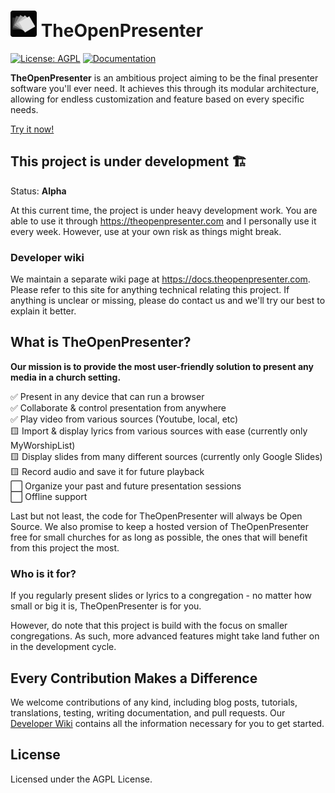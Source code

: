 # <img src="./public/logo_dark.png" width=42 /> TheOpenPresenter

[![License: AGPL](https://img.shields.io/badge/license-AGPL%203.0-454377.svg)](https://github.com/Vija02/TheOpenPresenter/blob/main/LICENSE)
[![Documentation](https://img.shields.io/badge/read-the%20docs-4d6a91.svg)](https://docs.theopenpresenter.com)

**TheOpenPresenter** is an ambitious project aiming to be the final presenter software you'll ever need.
It achieves this through its modular architecture, allowing for endless customization and feature based on every specific needs.

[Try it now!](https://theopenpresenter.com)

## This project is under development 🏗️

Status: **Alpha**

At this current time, the project is under heavy development work. You are able to use it through https://theopenpresenter.com and I personally use it every week. However, use at your own risk as things might break.

### Developer wiki

We maintain a separate wiki page at https://docs.theopenpresenter.com. Please refer to this site for anything technical relating this project. If anything is unclear or missing, please do contact us and we'll try our best to explain it better.

## What is TheOpenPresenter?

**Our mission is to provide the most user-friendly solution to present any media in a church setting.**

✅ Present in any device that can run a browser  
✅ Collaborate & control presentation from anywhere  
✅ Play video from various sources (Youtube, local, etc)  
🟨 Import & display lyrics from various sources with ease (currently only MyWorshipList)  
🟨 Display slides from many different sources (currently only Google Slides)  
🟨 Record audio and save it for future playback  
⬜ Organize your past and future presentation sessions   
⬜ Offline support  

Last but not least, the code for TheOpenPresenter will always be Open Source. We also promise to keep a hosted version of TheOpenPresenter free for small churches for as long as possible, the ones that will benefit from this project the most.

### Who is it for?

If you regularly present slides or lyrics to a congregation - no matter how small or big it is, TheOpenPresenter is for you. 

However, do note that this project is build with the focus on smaller congregations. As such, more advanced features might take land futher on in the development cycle.


## Every Contribution Makes a Difference

We welcome contributions of any kind, including blog posts, tutorials, translations, testing, writing documentation, and pull requests. Our [Developer Wiki](https://docs.theopenpresenter.com) contains all the information necessary for you to get started.

## License

Licensed under the AGPL License.